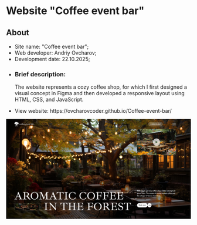 <h1>Website "Coffee event bar"</h1>
<h2>About</h2>
<ul>
  <li>Site name: "Coffee event bar";</li>
  <li>Web developer: Andriy Ovcharov;</li>
  <li>Development date: 22.10.2025;</li>
  <li>
    <h3>Brief description:</h3>
    <p>The website represents a cozy coffee shop, for which I first designed a visual concept in Figma and then developed a responsive layout using HTML, CSS, and JavaScript.</p>
  </li>
  <li>View website: https://ovcharovcoder.github.io/Coffee-event-bar/</li>
</ul>

<img src="Screenshot.png" alt="screensot">

